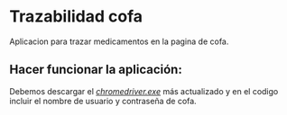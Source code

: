 # Trazabilidad cofa
Aplicacion para trazar medicamentos en la pagina de cofa. 

## Hacer funcionar la aplicación:
Debemos descargar el  [*chromedriver.exe*](chromedriver.chromium.org) más actualizado y en el codigo incluir el nombre de usuario y contraseña de cofa.

